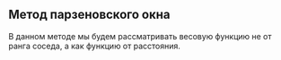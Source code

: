 ## Метод парзеновского окна ##

В данном методе мы будем рассматривать весовую функцию не от ранга соседа, а как функцию от расстояния.  
